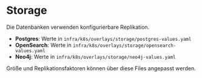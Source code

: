 # Storage

Die Datenbanken verwenden konfigurierbare Replikation.

- **Postgres**: Werte in `infra/k8s/overlays/storage/postgres-values.yaml`
- **OpenSearch**: Werte in `infra/k8s/overlays/storage/opensearch-values.yaml`
- **Neo4j**: Werte in `infra/k8s/overlays/storage/neo4j-values.yaml`

Größe und Replikationsfaktoren können über diese Files angepasst werden.
